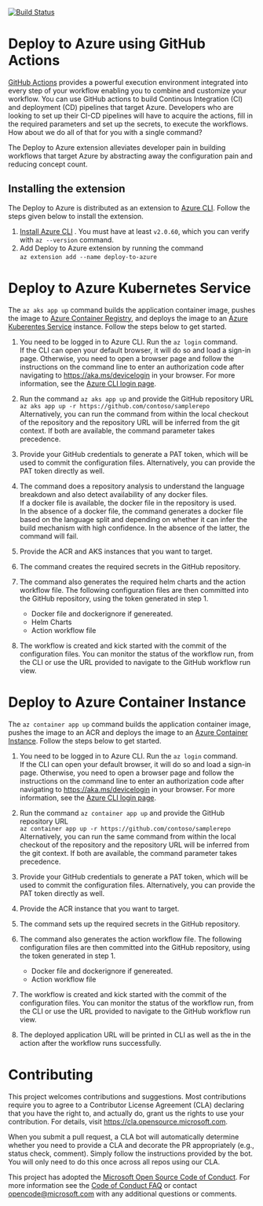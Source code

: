 [![Build Status](https://dev.azure.com/deploy-to-azure-cli/deploy-to-azure-cli/_apis/build/status/Azure.deploy-to-azure-cli-extension?branchName=master)](https://dev.azure.com/deploy-to-azure-cli/deploy-to-azure-cli/_build/latest?definitionId=1&branchName=master)

# Deploy to Azure using GitHub Actions
[GitHub Actions](https://help.github.com/en/actions/automating-your-workflow-with-github-actions) provides a powerful execution environment integrated into every step of your workflow enabling you to combine and customize your workflow. You can use GitHub actions to build Continous Integration (CI) and deployment (CD) pipelines that target Azure. Developers who are looking to set up their CI-CD pipelines will have to acquire the actions, fill in the required parameters and set up the secrets, to execute the workflows. How about we do all of that for you with a single command?    

The Deploy to Azure extension alleviates developer pain in building workflows that target Azure by abstracting away the configuration pain and reducing concept count.

## Installing the extension
The Deploy to Azure is distributed as an extension to [Azure CLI](https://docs.microsoft.com/cli/azure/what-is-azure-cli). Follow the steps given below to install the extension.
1. [Install Azure CLI](https://docs.microsoft.com/cli/azure/install-azure-cli) . You must have at least `v2.0.60`, which you can verify with `az --version` command.
2. Add Deploy to Azure extension by running the command  
`az extension add --name deploy-to-azure`

# Deploy to Azure Kubernetes Service
The `az aks app up` command builds the application container image, pushes the image to [Azure Container Registry](https://docs.microsoft.com/en-us/azure/container-registry/container-registry-intro), and deploys the image to an [Azure Kuberentes Service](https://docs.microsoft.com/azure/aks/intro-kubernetes) instance. Follow the steps below to get started.

1. You need to be logged in to Azure CLI. Run the `az login` command.  
If the CLI can open your default browser, it will do so and load a sign-in page. Otherwise, you need to open a browser page and follow the instructions on the command line to enter an authorization code after navigating to https://aka.ms/devicelogin in your browser. For more information, see the [Azure CLI login page](https://docs.microsoft.com/cli/azure/authenticate-azure-cli).

2. Run the command `az aks app up` and provide the GitHub repository URL  
`az aks app up -r https://github.com/contoso/samplerepo`  
Alternatively, you can run the command from within the local checkout of the repository and the repository URL will be inferred from the git context. If both are available, the command parameter takes precedence.

3. Provide your GitHub credentials to generate a PAT token, which will be used to commit the configuration files. Alternatively, you can provide the PAT token directly as well.

4. The command does a repository analysis to understand the language breakdown and also detect availability of any docker files.  
If a docker file is available, the docker file in the repository is used.    
In the absence of a docker file, the command generates a docker file based on the language split and depending on whether it can infer the build mechanism with high confidence. In the absence of the latter, the command will fail. 

5. Provide the ACR and AKS instances that you want to target.

6. The command creates the required secrets in the GitHub repository.

7. The command also generates the required helm charts and the action workflow file. The following configuration files are then committed into the GitHub repository, using the token generated in step 1.
    - Docker file and dockerignore if genereated.
    - Helm Charts
    - Action workflow file

8. The workflow is created and kick started with the commit of the configuration files. You can monitor the status of the workflow run, from the CLI or use the URL provided to navigate to the GitHub workflow run view. 

# Deploy to Azure Container Instance

The `az container app up` command builds the application container image, pushes the image to an ACR and deploys the image to an [Azure Container Instance](https://docs.microsoft.com/azure/container-instances/container-instances-overview). Follow the steps below to get started.

1. You need to be logged in to Azure CLI. Run the `az login` command.  
If the CLI can open your default browser, it will do so and load a sign-in page. Otherwise, you need to open a browser page and follow the instructions on the command line to enter an authorization code after navigating to https://aka.ms/devicelogin in your browser. For more information, see the [Azure CLI login page](https://docs.microsoft.com/cli/azure/authenticate-azure-cli).

2. Run the command `az container app up` and provide the GitHub repository URL  
`az container app up -r https://github.com/contoso/samplerepo`  
Alternatively, you can run the same command from within the local checkout of the repository and the repository URL will be inferred from the git context. If both are available, the command parameter takes precedence.

3. Provide your GitHub credentials to generate a PAT token, which will be used to commit the configuration files. Alternatively, you can provide the PAT token directly as well.


5. Provide the ACR instance that you want to target.

6. The command sets up the required secrets in the GitHub repository.

7. The command also generates the action workflow file. The following configuration files are then committed into the GitHub repository, using the token generated in step 1.
    - Docker file and dockerignore if genereated.
    - Action workflow file

8. The workflow is created and kick started with the commit of the configuration files. You can monitor the status of the workflow run, from the CLI or use the URL provided to navigate to the GitHub workflow run view. 

9. The deployed application URL will be printed in CLI as well as the in the action after the workflow runs successfully.

# Contributing

This project welcomes contributions and suggestions.  Most contributions require you to agree to a
Contributor License Agreement (CLA) declaring that you have the right to, and actually do, grant us
the rights to use your contribution. For details, visit https://cla.opensource.microsoft.com.

When you submit a pull request, a CLA bot will automatically determine whether you need to provide
a CLA and decorate the PR appropriately (e.g., status check, comment). Simply follow the instructions
provided by the bot. You will only need to do this once across all repos using our CLA.

This project has adopted the [Microsoft Open Source Code of Conduct](https://opensource.microsoft.com/codeofconduct/).
For more information see the [Code of Conduct FAQ](https://opensource.microsoft.com/codeofconduct/faq/) or
contact [opencode@microsoft.com](mailto:opencode@microsoft.com) with any additional questions or comments.
